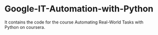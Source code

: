 # Google-IT-Automation-with-Python
It contains the code for the course Automating Real-World Tasks with Python on coursera. 
